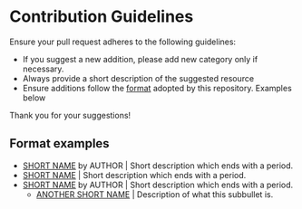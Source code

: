 # Contribution Guidelines

Ensure your pull request adheres to the following guidelines:

 - If you suggest a new addition, please add new category only if necessary.
 - Always provide a short description of the suggested resource
 - Ensure additions follow the [format](#format-examples) adopted by this repository. Examples below
 
 Thank you for your suggestions!
 
 ## Format examples
 - [SHORT NAME](URL) by AUTHOR | Short description which ends with a period.
 - [SHORT NAME](URL) | Short description which ends with a period.
 - [SHORT NAME](URL) by AUTHOR | Short description which ends with a period.
     - [ANOTHER SHORT NAME](OTHERURL) | Description of what this subbullet is.
     
